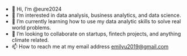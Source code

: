- 👋 Hi, I’m @eure2024
- 👀 I’m interested in data analysis, business analytics, and data science.
- 🌱 I’m currently learning how to use my data analytic skills to solve real world problems. 
- 💞️ I’m looking to collaborate on startups, fintech projects, and anything climate related. 
- 📫 How to reach me at my email address emilyu2019@gmail.com

<!---
eure2024/eure2024 is a ✨ special ✨ repository because its `README.md` (this file) appears on your GitHub profile.
You can click the Preview link to take a look at your changes.
--->
